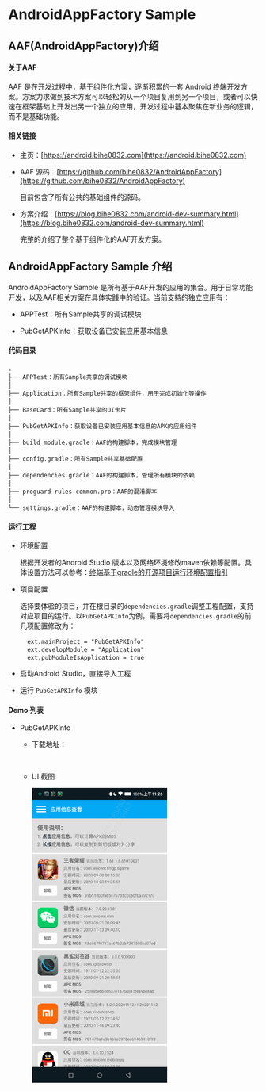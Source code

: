 # AndroidAppFactory Sample

## AAF(AndroidAppFactory)介绍

#### 关于AAF

AAF 是在开发过程中，基于组件化方案，逐渐积累的一套 Android 终端开发方案。方案力求做到技术方案可以轻松的从一个项目复用到另一个项目，或者可以快速在框架基础上开发出另一个独立的应用，开发过程中基本聚焦在新业务的逻辑，而不是基础功能。

#### 相关链接

- 主页：[https://android.bihe0832.com](https://android.bihe0832.com)

- AAF 源码：[https://github.com/bihe0832/AndroidAppFactory](https://github.com/bihe0832/AndroidAppFactory)
	
	目前包含了所有公共的基础组件的源码。
	
- 方案介绍：[https://blog.bihe0832.com/android-dev-summary.html](https://blog.bihe0832.com/android-dev-summary.html)

	完整的介绍了整个基于组件化的AAF开发方案。
	
## AndroidAppFactory Sample 介绍

AndroidAppFactory Sample 是所有基于AAF开发的应用的集合。用于日常功能开发，以及AAF相关方案在具体实践中的验证。当前支持的独立应用有：

- APPTest：所有Sample共享的调试模块

- PubGetAPKInfo：获取设备已安装应用基本信息

#### 代码目录

	.
	├── APPTest：所有Sample共享的调试模块
	│
	├── Application：所有Sample共享的框架组件，用于完成初始化等操作
	│
	├── BaseCard：所有Sample共享的UI卡片
	│
	├── PubGetAPKInfo：获取设备已安装应用基本信息的APK的应用组件
	│
	├── build_module.gradle：AAF的构建脚本，完成模块管理
	│
	├── config.gradle：所有Sample共享基础配置
	│
	├── dependencies.gradle：AAF的构建脚本，管理所有模块的依赖
	│
	├── proguard-rules-common.pro：AAF的混淆脚本
	│
	└── settings.gradle：AAF的构建脚本，动态管理模块导入

#### 运行工程

- 环境配置

	根据开发者的Android Studio 版本以及网络环境修改maven依赖等配置。具体设置方法可以参考：[终端基于gradle的开源项目运行环境配置指引](https://blog.bihe0832.com/android-as-gradle-config.html)

- 项目配置

	选择要体验的项目，并在根目录的`dependencies.gradle`调整工程配置，支持对应项目的运行。以`PubGetAPKInfo`为例，需要将`dependencies.gradle`的前几项配置修改为：

		ext.mainProject = "PubGetAPKInfo"
		ext.developModule = "Application"
		ext.pubModuleIsApplication = true

- 启动Android Studio，直接导入工程

- 运行 `PubGetAPKInfo` 模块

#### Demo 列表

- PubGetAPKInfo

	- 下载地址：

		<img alt="" src="https://api.qrserver.com/v1/create-qr-code/?size=200x200&data=" >

	- UI 截图

		<img alt="" src="./demo/getapkinfo.png" width="60%">
